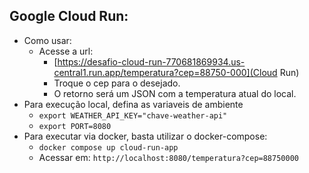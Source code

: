 ## Google Cloud Run:
    
* Como usar:
  * Acesse a url:
    * [https://desafio-cloud-run-770681869934.us-central1.run.app/temperatura?cep=88750-000](Cloud Run)
    * Troque o cep para o desejado.
    * O retorno será um JSON com a temperatura atual do local.
* Para execução local, defina as variaveis de ambiente
  * `export WEATHER_API_KEY="chave-weather-api"`
  * `export PORT=8080`
* Para executar via docker, basta utilizar o docker-compose:
  * `docker compose up cloud-run-app`
  * Acessar em: `http://localhost:8080/temperatura?cep=88750000`
